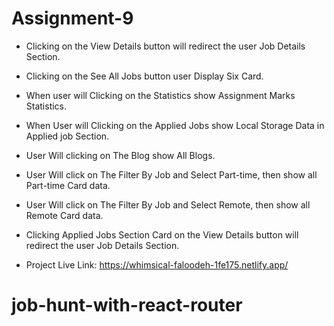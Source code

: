 # Assignment-9
  - Clicking on the View Details button will redirect the user Job Details Section.
  
   - Clicking on the See All Jobs button user Display Six Card.

  - When user will Clicking on the Statistics show Assignment Marks Statistics.

  - When User will Clicking on the Applied Jobs show Local Storage Data in Applied job Section.

- User Will clicking on The Blog show All Blogs.

- User Will click on The Filter By Job and Select Part-time, then show all Part-time Card data.

- User Will click on The Filter By Job and Select Remote, then show all Remote Card data.

- Clicking Applied Jobs Section Card on the View Details button will redirect the user Job Details Section.

- Project Live Link: https://whimsical-faloodeh-1fe175.netlify.app/
# job-hunt-with-react-router
